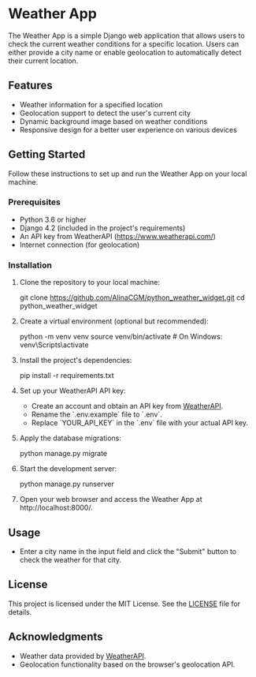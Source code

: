 
# Weather App

The Weather App is a simple Django web application that allows users to check the current weather conditions for a specific location. Users can either provide a city name or enable geolocation to automatically detect their current location.

## Features

- Weather information for a specified location
- Geolocation support to detect the user's current city
- Dynamic background image based on weather conditions
- Responsive design for a better user experience on various devices

## Getting Started

Follow these instructions to set up and run the Weather App on your local machine.

### Prerequisites

- Python 3.6 or higher
- Django 4.2 (included in the project's requirements)
- An API key from WeatherAPI (https://www.weatherapi.com/)
- Internet connection (for geolocation)

### Installation

1. Clone the repository to your local machine:

   
   git clone https://github.com/AlinaCGM/python_weather_widget.git
   cd python_weather_widget


2. Create a virtual environment (optional but recommended):


   python -m venv venv
   source venv/bin/activate  # On Windows: venv\Scripts\activate


3. Install the project's dependencies:

 
   pip install -r requirements.txt
  

4. Set up your WeatherAPI API key:

   - Create an account and obtain an API key from [WeatherAPI](https://www.weatherapi.com/).
   - Rename the \`.env.example\` file to \`.env\`.
   - Replace \`YOUR_API_KEY\` in the \`.env\` file with your actual API key.

5. Apply the database migrations:

  
   python manage.py migrate
  

6. Start the development server:

  
   python manage.py runserver
 

7. Open your web browser and access the Weather App at http://localhost:8000/.

## Usage

- Enter a city name in the input field and click the "Submit" button to check the weather for that city.

## License

This project is licensed under the MIT License. See the [LICENSE](LICENSE) file for details.

## Acknowledgments

- Weather data provided by [WeatherAPI](https://www.weatherapi.com/).
- Geolocation functionality based on the browser's geolocation API.



